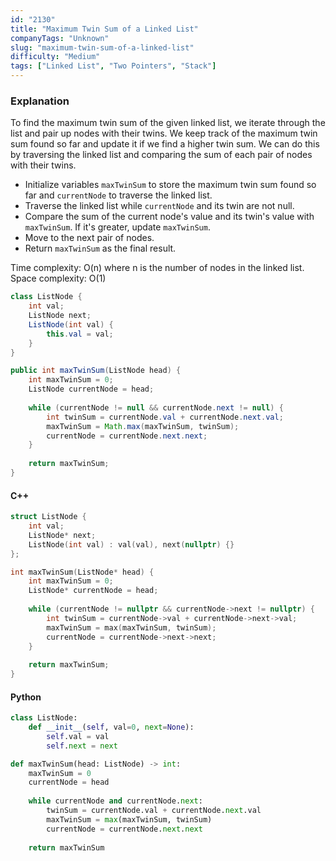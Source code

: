 ```yaml
---
id: "2130"
title: "Maximum Twin Sum of a Linked List"
companyTags: "Unknown"
slug: "maximum-twin-sum-of-a-linked-list"
difficulty: "Medium"
tags: ["Linked List", "Two Pointers", "Stack"]
---
```


### Explanation
To find the maximum twin sum of the given linked list, we iterate through the list and pair up nodes with their twins. We keep track of the maximum twin sum found so far and update it if we find a higher twin sum. We can do this by traversing the linked list and comparing the sum of each pair of nodes with their twins.

- Initialize variables `maxTwinSum` to store the maximum twin sum found so far and `currentNode` to traverse the linked list.
- Traverse the linked list while `currentNode` and its twin are not null.
- Compare the sum of the current node's value and its twin's value with `maxTwinSum`. If it's greater, update `maxTwinSum`.
- Move to the next pair of nodes.
- Return `maxTwinSum` as the final result.

Time complexity: O(n) where n is the number of nodes in the linked list.
Space complexity: O(1)

```java
class ListNode {
    int val;
    ListNode next;
    ListNode(int val) {
        this.val = val;
    }
}

public int maxTwinSum(ListNode head) {
    int maxTwinSum = 0;
    ListNode currentNode = head;
    
    while (currentNode != null && currentNode.next != null) {
        int twinSum = currentNode.val + currentNode.next.val;
        maxTwinSum = Math.max(maxTwinSum, twinSum);
        currentNode = currentNode.next.next;
    }
    
    return maxTwinSum;
}
```

#### C++
```cpp
struct ListNode {
    int val;
    ListNode* next;
    ListNode(int val) : val(val), next(nullptr) {}
};

int maxTwinSum(ListNode* head) {
    int maxTwinSum = 0;
    ListNode* currentNode = head;
    
    while (currentNode != nullptr && currentNode->next != nullptr) {
        int twinSum = currentNode->val + currentNode->next->val;
        maxTwinSum = max(maxTwinSum, twinSum);
        currentNode = currentNode->next->next;
    }
    
    return maxTwinSum;
}
```

#### Python
```python
class ListNode:
    def __init__(self, val=0, next=None):
        self.val = val
        self.next = next

def maxTwinSum(head: ListNode) -> int:
    maxTwinSum = 0
    currentNode = head
    
    while currentNode and currentNode.next:
        twinSum = currentNode.val + currentNode.next.val
        maxTwinSum = max(maxTwinSum, twinSum)
        currentNode = currentNode.next.next
        
    return maxTwinSum
```
